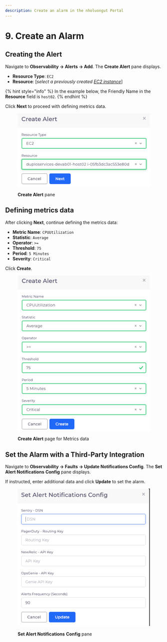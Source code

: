 ```yaml
---
description: Create an alarm in the nholuongut Portal
---
```


# 9. Create an Alarm

## Creating the Alert

Navigate to **Observability -> Alerts -> Add**. The **Create Alert** pane displays.

* **Resource Type**: `EC2`&#x20;
* **Resource**: \[_select a previously created_ [_EC2 instance_](4.-create-an-eks-worker-node.md)]&#x20;

{% hint style="info" %}
In the example below, the Friendly Name in the **Resource** field is `host02`.
{% endhint %}

Click **Next** to proceed with defining metrics data.

<figure><img src="../../../.gitbook/assets/createalarm.png" alt=""><figcaption><p><strong>Create Alert</strong> pane</p></figcaption></figure>

## Defining metrics data

After clicking **Next**, continue defining the metrics data:

* **Metric Name**: `CPUUtilization`&#x20;
* **Statistic**: `Average`&#x20;
* **Operator**: `>=`&#x20;
* **Threshold**: `75`&#x20;
* **Period**: `5 Minutes`&#x20;
* **Severity**: `Critical`

Click **Create**.

<figure><img src="../../../.gitbook/assets/alert-metr.png" alt=""><figcaption><p><strong>Create Alert</strong> page for Metrics data</p></figcaption></figure>

## Set the Alarm with a Third-Party Integration

Navigate to **Observability -> Faults -> Update Notifications Config**. The **Set Alert Notifications** **Config** pane displays.&#x20;

If instructed, enter additional data and click **Update** to set the alarm.

<figure><img src="../../../.gitbook/assets/alarm.png" alt=""><figcaption><p><strong>Set Alert Notifications</strong> <strong>Config</strong> pane</p></figcaption></figure>
